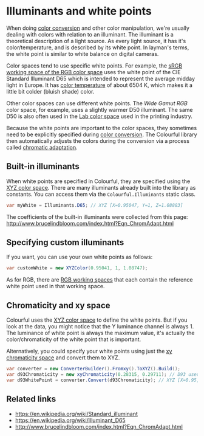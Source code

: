 # Illuminants and white points

When doing [color conversion](topic-conversion.md) and other color manipulation, we're usually dealing with colors with relation to an illuminant. The illuminant is a theoretical description of a light source. As every light source, it has it's color/temperature, and is described by its white point. In layman's terms, the white point is similar to white balance on digital cameras.

Color spaces tend to use specific white points. For example, the [sRGB working space of the RGB color space](spaces-rgb.md) uses the white point of the CIE Standard Illuminant D65 which is intended to represent the average midday light in Europe. It has [color temperature](topic-cct.md) of about 6504 K, which makes it a little bit colder (bluish shade) color.

Other color spaces can use different white points. The *Wide Gamut RGB* color space, for example, uses a slightly warmer D50 illuminant. The same D50 is also often used in the [Lab color space](spaces-lab.md) used in the printing industry.

Because the white points are important to the color spaces, they sometimes need to be explicitly specified during [color conversion](topic-conversion.md). The Colourful library then automatically adjusts the colors during the conversion via a process called [chromatic adaptation](topic-conversion.md#chromatic-adaptation).


## Built-in illuminants

When white points are specified in Colourful, they are specified using the [XYZ color space](spaces-xyz.md). There are many illuminants already built into the library as constants. You can access them via the `Colourful.Illuminants` static class.

```csharp
var myWhite = Illuminants.D65; // XYZ [X=0.95047, Y=1, Z=1.08883]
```

The coefficients of the built-in illuminants were collected from this page: http://www.brucelindbloom.com/index.html?Eqn_ChromAdapt.html


## Specifying custom illuminants

If you want, you can use your own white points as follows:

```csharp
var customWhite = new XYZColor(0.95041, 1, 1.08747);
```

As for RGB, there are [RGB working spaces](spaces-rgb.md) that each contain the reference white point used in that working space.


## Chromaticity and xy space

Colourful uses the [XYZ color space](spaces-xyz.md) to define the white points. But if you look at the data, you might notice that the Y luminance channel is always 1. The luminance of white point is always the maximum value, it's actually the color/chromaticity of the white point that is important.

Alternatively, you could specify your white points using just the [xy chromaticity space](spaces-xy.md) and convert them to XYZ.

```csharp
var converter = new ConverterBuilder().Fromxy().ToXYZ().Build();
var d93Chromaticity = new xyChromaticity(0.28315, 0.29711); // D93 used for high-efficiency blue phosphor monitors, BT.2035
var d93WhitePoint = converter.Convert(d93Chromaticity); // XYZ [X=0.95, Y=1, Z=1.41]
```


## Related links

- https://en.wikipedia.org/wiki/Standard_illuminant
- https://en.wikipedia.org/wiki/Illuminant_D65
- http://www.brucelindbloom.com/index.html?Eqn_ChromAdapt.html